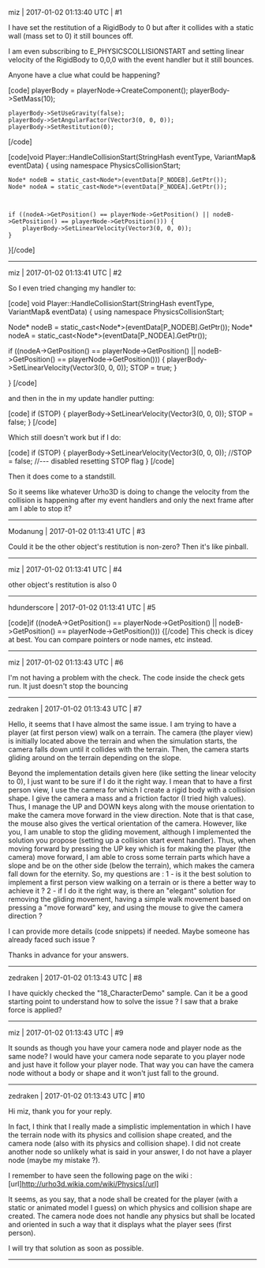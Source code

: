 miz | 2017-01-02 01:13:40 UTC | #1

I have set the restitution of a RigidBody to 0 but after it collides with a static wall (mass set to 0) it still bounces off.

I am even subscribing to E_PHYSICSCOLLISIONSTART and setting linear velocity of the RigidBody to 0,0,0 with the event handler but it still bounces. 

Anyone have a clue what could be happening?

[code]
	playerBody = playerNode->CreateComponent<RigidBody>();
	playerBody->SetMass(10);
	
	playerBody->SetUseGravity(false);
	playerBody->SetAngularFactor(Vector3(0, 0, 0));
	playerBody->SetRestitution(0);
[/code]

[code]void Player::HandleCollisionStart(StringHash eventType, VariantMap& eventData) {
	using namespace PhysicsCollisionStart;

	Node* nodeB = static_cast<Node*>(eventData[P_NODEB].GetPtr());
	Node* nodeA = static_cast<Node*>(eventData[P_NODEA].GetPtr());



	if ((nodeA->GetPosition() == playerNode->GetPosition() || nodeB->GetPosition() == playerNode->GetPosition())) {
		playerBody->SetLinearVelocity(Vector3(0, 0, 0));
	}
}[/code]

-------------------------

miz | 2017-01-02 01:13:41 UTC | #2

So I even tried changing my handler to:

[code]
void Player::HandleCollisionStart(StringHash eventType, VariantMap& eventData) {
   using namespace PhysicsCollisionStart;

   Node* nodeB = static_cast<Node*>(eventData[P_NODEB].GetPtr());
   Node* nodeA = static_cast<Node*>(eventData[P_NODEA].GetPtr());



   if ((nodeA->GetPosition() == playerNode->GetPosition() || nodeB->GetPosition() == playerNode->GetPosition())) {
      playerBody->SetLinearVelocity(Vector3(0, 0, 0));
      STOP = true;
   }

}
[/code]

and then in the in my update handler putting:


[code]
		if (STOP) {
			playerBody->SetLinearVelocity(Vector3(0, 0, 0));
			STOP = false;
		}
[/code]

Which still doesn't work but if I do:

[code]
		if (STOP) {
			playerBody->SetLinearVelocity(Vector3(0, 0, 0));
			//STOP = false; //--- disabled resetting STOP flag
		}
[/code]

Then it does come to a standstill. 

So it seems like whatever Urho3D is doing to change the velocity from the collision is happening after my event handlers and only the next frame after am I able to stop it?

-------------------------

Modanung | 2017-01-02 01:13:41 UTC | #3

Could it be the other object's restitution is non-zero? Then it's like pinball.

-------------------------

miz | 2017-01-02 01:13:41 UTC | #4

other object's restitution is also 0

-------------------------

hdunderscore | 2017-01-02 01:13:41 UTC | #5

[code]if ((nodeA->GetPosition() == playerNode->GetPosition() || nodeB->GetPosition() == playerNode->GetPosition())) {[/code]
This check is dicey at best. You can compare pointers or node names, etc instead.

-------------------------

miz | 2017-01-02 01:13:43 UTC | #6

I'm not having a problem with the check. The code inside the check gets run. It just doesn't stop the bouncing

-------------------------

zedraken | 2017-01-02 01:13:43 UTC | #7

Hello,
it seems that I have almost the same issue. 
I am trying to have a player (at first person view) walk on a terrain. The camera (the player view) is initially located above the terrain and when the simulation starts, the camera falls down until it collides with the terrain. 
Then, the camera starts gliding around on the terrain depending on the slope.

Beyond the implementation details given here (like setting the linear velocity to 0), I just want to be sure if I do it the right way. I mean that to have a first person view, I use the camera for which I create a rigid body with a collision shape. I give the camera a mass and a friction factor (I tried high values).
Thus, I manage the UP and DOWN keys along with the mouse orientation to make the camera move forward in the view direction. Note that is that case, the mouse also gives the vertical orientation of the camera.
However, like you, I am unable to stop the gliding movement, although I implemented the solution you propose (setting up a collision start event handler). Thus, when moving forward by pressing the UP key which is for making the player (the camera) move forward, I am able to cross some terrain parts which have a slope and be on the other side (below the terrain), which makes the camera fall down for the eternity.
So, my questions are :
1 - is it the best solution to implement a first person view walking on a terrain or is there a better way to achieve it ?
2 - if I do it the right way, is there an "elegant" solution for removing the gliding movement, having a simple walk movement based on pressing a "move forward" key, and using the mouse to give the camera direction ?

I can provide more details (code snippets) if needed. Maybe someone has already faced such issue ?

Thanks in advance for your answers.

-------------------------

zedraken | 2017-01-02 01:13:43 UTC | #8

I have quickly checked the "18_CharacterDemo" sample. Can it be a good starting point to understand how to solve the issue ? I saw that a brake force is applied?

-------------------------

miz | 2017-01-02 01:13:43 UTC | #9

It sounds as though you have your camera node and player node as the same node? I would have your camera node separate to you player node and just have it follow your player node. That way you can have the camera node without a body or shape and it won't just fall to the ground.

-------------------------

zedraken | 2017-01-02 01:13:43 UTC | #10

Hi miz, thank you for your reply.

In fact, I think that I really made a simplistic implementation in which I have the terrain node with its physics and collision shape created, and the camera node (also with its physics and collision shape).
I did not create another node so unlikely what is said in your answer, I do not have a player node (maybe my mistake ?).

I remember to have seen the following page on the wiki :
[url]http://urho3d.wikia.com/wiki/Physics[/url]

It seems, as you say, that a node shall be created for the player (with a static or animated model I guess) on which physics and collision shape are created. The camera node does not handle any physics but shall be located and oriented in such a way that it displays what the player sees (first person).

I will try that solution as soon as possible.

-------------------------

